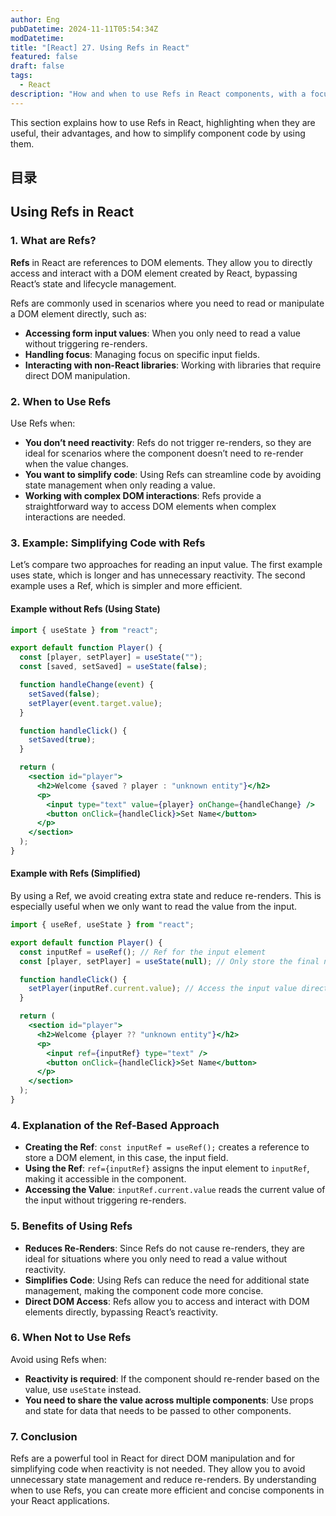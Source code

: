 ```yaml
---
author: Eng
pubDatetime: 2024-11-11T05:54:34Z
modDatetime:
title: "[React] 27. Using Refs in React"
featured: false
draft: false
tags:
  - React
description: "How and when to use Refs in React components, with a focus on simplifying code for reading values."
---
```


This section explains how to use Refs in React, highlighting when they are useful, their advantages, and how to simplify component code by using them.

## 目录

## Using Refs in React

### 1. What are Refs?

**Refs** in React are references to DOM elements. They allow you to directly access and interact with a DOM element created by React, bypassing React’s state and lifecycle management.

Refs are commonly used in scenarios where you need to read or manipulate a DOM element directly, such as:

- **Accessing form input values**: When you only need to read a value without triggering re-renders.
- **Handling focus**: Managing focus on specific input fields.
- **Interacting with non-React libraries**: Working with libraries that require direct DOM manipulation.

### 2. When to Use Refs

Use Refs when:

- **You don’t need reactivity**: Refs do not trigger re-renders, so they are ideal for scenarios where the component doesn’t need to re-render when the value changes.
- **You want to simplify code**: Using Refs can streamline code by avoiding state management when only reading a value.
- **Working with complex DOM interactions**: Refs provide a straightforward way to access DOM elements when complex interactions are needed.

### 3. Example: Simplifying Code with Refs

Let’s compare two approaches for reading an input value. The first example uses state, which is longer and has unnecessary reactivity. The second example uses a Ref, which is simpler and more efficient.

#### Example without Refs (Using State)

```jsx
import { useState } from "react";

export default function Player() {
  const [player, setPlayer] = useState("");
  const [saved, setSaved] = useState(false);

  function handleChange(event) {
    setSaved(false);
    setPlayer(event.target.value);
  }

  function handleClick() {
    setSaved(true);
  }

  return (
    <section id="player">
      <h2>Welcome {saved ? player : "unknown entity"}</h2>
      <p>
        <input type="text" value={player} onChange={handleChange} />
        <button onClick={handleClick}>Set Name</button>
      </p>
    </section>
  );
}
```

#### Example with Refs (Simplified)

By using a Ref, we avoid creating extra state and reduce re-renders. This is especially useful when we only want to read the value from the input.

```jsx
import { useRef, useState } from "react";

export default function Player() {
  const inputRef = useRef(); // Ref for the input element
  const [player, setPlayer] = useState(null); // Only store the final name

  function handleClick() {
    setPlayer(inputRef.current.value); // Access the input value directly
  }

  return (
    <section id="player">
      <h2>Welcome {player ?? "unknown entity"}</h2>
      <p>
        <input ref={inputRef} type="text" />
        <button onClick={handleClick}>Set Name</button>
      </p>
    </section>
  );
}
```

### 4. Explanation of the Ref-Based Approach

- **Creating the Ref**: `const inputRef = useRef();` creates a reference to store a DOM element, in this case, the input field.
- **Using the Ref**: `ref={inputRef}` assigns the input element to `inputRef`, making it accessible in the component.
- **Accessing the Value**: `inputRef.current.value` reads the current value of the input without triggering re-renders.

### 5. Benefits of Using Refs

- **Reduces Re-Renders**: Since Refs do not cause re-renders, they are ideal for situations where you only need to read a value without reactivity.
- **Simplifies Code**: Using Refs can reduce the need for additional state management, making the component code more concise.
- **Direct DOM Access**: Refs allow you to access and interact with DOM elements directly, bypassing React’s reactivity.

### 6. When Not to Use Refs

Avoid using Refs when:

- **Reactivity is required**: If the component should re-render based on the value, use `useState` instead.
- **You need to share the value across multiple components**: Use props and state for data that needs to be passed to other components.

### 7. Conclusion

Refs are a powerful tool in React for direct DOM manipulation and for simplifying code when reactivity is not needed. They allow you to avoid unnecessary state management and reduce re-renders. By understanding when to use Refs, you can create more efficient and concise components in your React applications.
